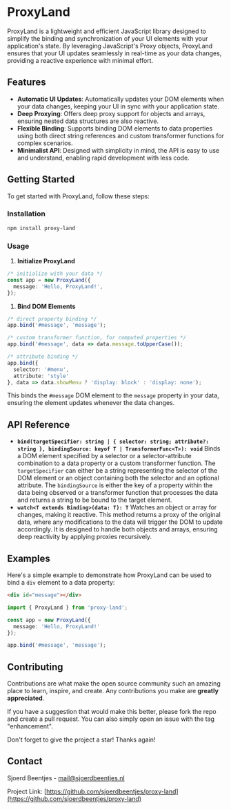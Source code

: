 # ProxyLand

ProxyLand is a lightweight and efficient JavaScript library designed to simplify the binding and synchronization of your UI elements with your application's state. By leveraging JavaScript's Proxy objects, ProxyLand ensures that your UI updates seamlessly in real-time as your data changes, providing a reactive experience with minimal effort.

## Features

- **Automatic UI Updates**: Automatically updates your DOM elements when your data changes, keeping your UI in sync with your application state.
- **Deep Proxying**: Offers deep proxy support for objects and arrays, ensuring nested data structures are also reactive.
- **Flexible Binding**: Supports binding DOM elements to data properties using both direct string references and custom transformer functions for complex scenarios.
- **Minimalist API**: Designed with simplicity in mind, the API is easy to use and understand, enabling rapid development with less code.

## Getting Started

To get started with ProxyLand, follow these steps:

### Installation

``` bash
npm install proxy-land
```

### Usage

1. **Initialize ProxyLand**

``` typescript
/* initialize with your data */
const app = new ProxyLand({
  message: 'Hello, ProxyLand!',
});
```

1. **Bind DOM Elements**

``` typescript
/* direct property binding */
app.bind('#message', 'message');

/* custom transformer function, for computed properties */
app.bind('#message', data => data.message.toUpperCase());

/* attribute binding */
app.bind({
  selector: '#menu',
  attribute: 'style'
}, data => data.showMenu ? 'display: block' : 'display: none');

```

This binds the `#message` DOM element to the `message` property in your data, ensuring the element updates whenever the data changes.

## API Reference

- **`bind(targetSpecifier: string | { selector: string; attribute?: string }, bindingSource: keyof T | TransformerFunc<T>): void`**
  Binds a DOM element specified by a selector or a selector-attribute combination to a data property or a custom transformer function. The `targetSpecifier` can either be a string representing the selector of the DOM element or an object containing both the selector and an optional attribute. The `bindingSource` is either the key of a property within the data being observed or a transformer function that processes the data and returns a string to be bound to the target element.
- **`watch<T extends Binding>(data: T): T`**
  Watches an object or array for changes, making it reactive. This method returns a proxy of the original data, where any modifications to the data will trigger the DOM to update accordingly. It is designed to handle both objects and arrays, ensuring deep reactivity by applying proxies recursively.

## Examples

Here's a simple example to demonstrate how ProxyLand can be used to bind a `div` element to a data property:

``` html
<div id="message"></div>
```

``` typescript
import { ProxyLand } from 'proxy-land';

const app = new ProxyLand({
  message: 'Hello, ProxyLand!'
});

app.bind('#message', 'message');
```

## Contributing

Contributions are what make the open source community such an amazing place to learn, inspire, and create. Any contributions you make are **greatly appreciated**.

If you have a suggestion that would make this better, please fork the repo and create a pull request. You can also simply open an issue with the tag "enhancement".

Don't forget to give the project a star! Thanks again!

## Contact

Sjoerd Beentjes - [mail@sjoerdbeentjes.nl](mailto:mail@sjoerdbeentjes.nl)

Project Link: [https://github.com/sjoerdbeentjes/proxy-land](https://github.com/sjoerdbeentjes/proxy-land)
